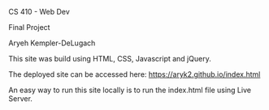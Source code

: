 CS 410 - Web Dev

Final Project

Aryeh Kempler-DeLugach

This site was build using HTML, CSS, Javascript and jQuery. 

The deployed site can be accessed here: https://aryk2.github.io/index.html

An easy way to run this site locally is to run the index.html file using Live Server. 